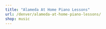 ```yaml
---
title: "Alameda At Home Piano Lessons"
url: /denver/alameda-at-home-piano-lessons/
shop: music
---
```

